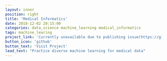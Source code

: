 ```yaml
---
layout: inner
position: right
title: 'Medical Informatics'
date: 2018-12-02 20:15:00
categories: data_science machine_learning medical_informatics
tags: machine_learing
project_link: 'Currently unavailable due to publishing issue(https://github.com/joyce04/medical_informatics)'
button_icon: 'github'
button_text: 'Visit Project'
lead_text: "Practice diverse machine learning for medical data"
---
```

